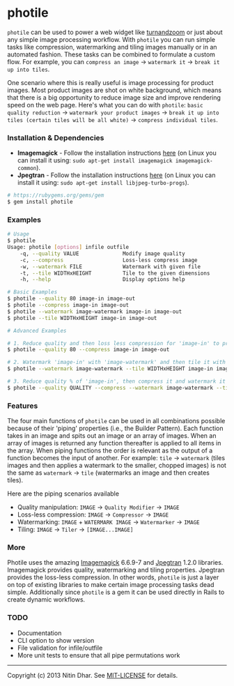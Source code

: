 # photile

`photile` can be used to power a web widget like [turnandzoom](https://github.com/nitindhar7/turnandzoom) or just about any simple image processing workflow. With `photile` you can run simple tasks like compression, watermarking and tiling images manually or in an automated fashion. These tasks can be combined to formulate a custom flow. For example, you can `compress an image` → `watermark it` → `break it up into tiles`.

One scenario where this is really useful is image processing for product images. Most product images are shot on white background, which means that there is a big opportunity to reduce image size and improve rendering speed on the web page. Here's what you can do with `photile`: `basic quality reduction` → `watermark your product images` → `break it up into tiles (certain tiles will be all white)` → `compress individual tiles`.

### Installation & Dependencies

* **Imagemagick** - Follow the installation instructions [here](http://imagemagick.org) (on Linux you can install it using: `sudo apt-get install imagemagick imagemagick-common`).
* **Jpegtran** - Follow the installation instructions [here](http://jpegclub.org/jpegtran) (on Linux you can install it using: `sudo apt-get install libjpeg-turbo-progs`).

```bash
# https://rubygems.org/gems/gem
$ gem install photile
```

### Examples

```bash
# Usage
$ photile
Usage: photile [options] infile outfile
    -q, --quality VALUE              Modify image quality
    -c, --compress                   Loss-less compress image
    -w, --watermark FILE             Watermark with given file
    -t, --tile WIDTHxHEIGHT          Tile to the given dimensions
    -h, --help                       Display options help

# Basic Examples
$ photile --quality 80 image-in image-out
$ photile --compress image-in image-out
$ photile --watermark image-watermark image-in image-out
$ photile --tile WIDTHxHEIGHT image-in image-out

# Advanced Examples

# 1. Reduce quality and then loss less compression for 'image-in' to produce 'image-out'
$ photile --quality 80 --compress image-in image-out

# 2. Watermark 'image-in' with 'image-watermark' and then tile it with size 'WIDTHxHEIGHT' to produce '[image-out-0...image-out-n]'
$ photile --watermark image-watermark --tile WIDTHxHEIGHT image-in image-out

# 3. Reduce quality % of 'image-in', then compress it and watermark it with 'image-watermark'. Finally, tile the watermarked image to produce '[image-out-0...image-out-n]'
$ photile --quality QUALITY --compress --watermark image-watermark --tile WIDTHxHEIGHT image-in image-out
```

### Features

The four main functions of `photile` can be used in all combinations possible because of their 'piping' properties (i.e., the Builder Pattern). Each function takes in an image and spits out an image or an array of images. When an array of images is returned any function thereafter is applied to all items in the array. When piping functions the order is relevant as the output of a function becomes the input of another. For example: `tile` → `watermark` (tiles images and then applies a watermark to the smaller, chopped images) is not the same as `watermark` → `tile` (watermarks an image and then creates tiles).

Here are the piping scenarios available

* Quality manipulation: `IMAGE` → `Quality Modifier` → `IMAGE`
* Loss-less compression: `IMAGE` → `Compressor` → `IMAGE`
* Watermarking: `IMAGE` + `WATERMARK IMAGE`  → `Watermarker` → `IMAGE`
* Tiling: `IMAGE` → `Tiler` → `[IMAGE...IMAGE]`

### More

Photile uses the amazing [Imagemagick](http://www.imagemagick.org/script/index.php) 6.6.9-7 and [Jpegtran](http://jpegclub.org/jpegtran/) 1.2.0 libraries. Imagemagick provides quality, watermarking and tiling properties. Jpegtran provides the loss-less compression. In other words, `photile` is just a layer on top of existing libraries to make certain image processing tasks dead simple. Additionally since `photile` is a gem it can be used directly in Rails to create dynamic workflows.

### TODO

- Documentation
- CLI option to show version
- File validation for infile/outfile
- More unit tests to ensure that all pipe permutations work

* * *
Copyright (c) 2013 Nitin Dhar. See [MIT-LICENSE](MIT-LICENSE) for details.
